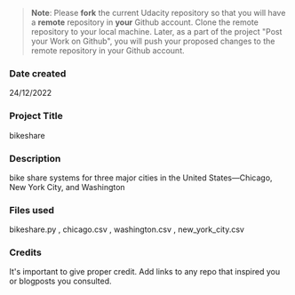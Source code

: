 >**Note**: Please **fork** the current Udacity repository so that you will have a **remote** repository in **your** Github account. Clone the remote repository to your local machine. Later, as a part of the project "Post your Work on Github", you will push your proposed changes to the remote repository in your Github account.

### Date created
24/12/2022

### Project Title
bikeshare 

### Description
bike share systems for three major cities in the United States—Chicago, New York City, and Washington

### Files used
bikeshare.py , chicago.csv , washington.csv , new_york_city.csv

### Credits
It's important to give proper credit. Add links to any repo that inspired you or blogposts you consulted.

